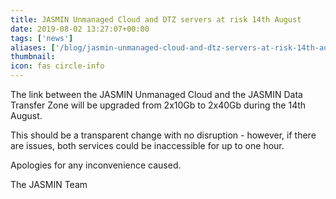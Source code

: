 ```yaml
---
title: JASMIN Unmanaged Cloud and DTZ servers at risk 14th August
date: 2019-08-02 13:27:07+00:00
tags: ['news']
aliases: ['/blog/jasmin-unmanaged-cloud-and-dtz-servers-at-risk-14th-august']
thumbnail: 
icon: fas circle-info
---
```

The link between the JASMIN Unmanaged Cloud and the JASMIN Data Transfer Zone will be upgraded from 2x10Gb to 2x40Gb during the 14th August.


This should be a transparent change with no disruption - however, if there are issues, both services could be inaccessible for up to one hour.


Apologies for any inconvenience caused.


The JASMIN Team


